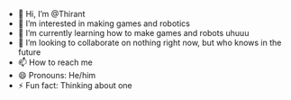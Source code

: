 - 👋 Hi, I’m @Thirant
- 👀 I’m interested in making games and robotics
- 🌱 I’m currently learning how to make games and robots uhuuu
- 💞️ I’m looking to collaborate on nothing right now, but who knows in the future
- 📫 How to reach me 
- 😄 Pronouns: He/him
- ⚡ Fun fact: Thinking about one

<!---
Thirant/Thirant is a ✨ special ✨ repository because its `README.md` (this file) appears on your GitHub profile.
You can click the Preview link to take a look at your changes.
--->
